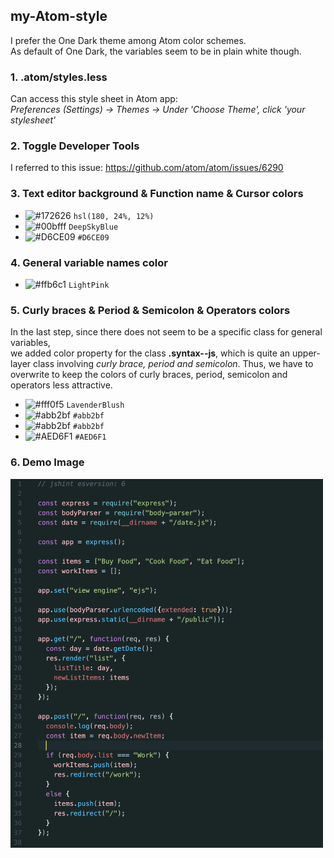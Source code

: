 ## my-Atom-style
I prefer the One Dark theme among Atom color schemes.<br/>
As default of One Dark, the variables seem to be in plain white though.<br/>
### 1. .atom/styles.less
Can access this style sheet in Atom app: <br/>
<i>Preferences (Settings) -> Themes -> Under 'Choose Theme', click 'your stylesheet'</i>
### 2. Toggle Developer Tools
I referred to this issue: https://github.com/atom/atom/issues/6290
### 3. Text editor background & Function name & Cursor colors
- ![#172626](https://via.placeholder.com/15/172626/000000?text=+) `hsl(180, 24%, 12%)`
- ![#00bfff](https://via.placeholder.com/15/00bfff/000000?text=+) `DeepSkyBlue`
- ![#D6CE09](https://via.placeholder.com/15/D6CE09/000000?text=+) `#D6CE09`

### 4. General variable names color
- ![#ffb6c1](https://via.placeholder.com/15/ffb6c1/000000?text=+) `LightPink`

### 5. Curly braces & Period & Semicolon & Operators colors
In the last step, since there does not seem to be a specific class for general variables, </br>
we added color property for the class **.syntax--js**, which is quite an upper-layer class involving <i>curly brace, period and semicolon</i>.
Thus, we have to overwrite to keep the colors of curly braces, period, semicolon and operators less attractive. 
- ![#fff0f5](https://via.placeholder.com/15/fff0f5/000000?text=+) `LavenderBlush`
- ![#abb2bf](https://via.placeholder.com/15/abb2bf/000000?text=+) `#abb2bf`
- ![#abb2bf](https://via.placeholder.com/15/abb2bf/000000?text=+) `#abb2bf`
- ![#AED6F1](https://via.placeholder.com/15/AED6F1/000000?text=+) `#AED6F1`

### 6. Demo Image
<img src="https://github.com/KaiHOtw-1010/my-Atom-style/blob/master/img/demo%20img.png?raw=true" alt="demo" width="500px"/>
